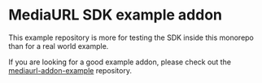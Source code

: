 # MediaURL SDK example addon

This example repository is more for testing the SDK inside this monorepo than for a real world example.

If you are looking for a good example addon, please check out the [mediaurl-addon-example](https://github.com/mediaurl/mediaurl-addon-example) repository.
